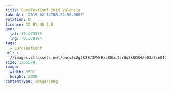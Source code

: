 ```yaml
---
title: EuroTestConf 2019 Valencia
takenAt: '2019-02-14T08:24:58.000Z'
rotation: 0
license: CC BY-ND 3.0
geo:
  lat: 39.473575
  lng: -0.370184
tags:
  - EuroTestConf
url: >-
  //images.ctfassets.net/bncv3c2gt878/3PWrHzL8GbiIsrQq3kSCBM/e03a3ce01243f27e56ef9f4ec52de14e/eurotestconf-2019-valencia_40230843353_o
size: 1266578
image:
  width: 3591
  height: 2020
contentType: image/jpeg
---
```


